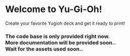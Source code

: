 # Welcome to Yu-Gi-Oh!
 Create your favorite Yugioh deck and get it ready to print!

 ### The code base is only provided right now.<br>More documentation will be provided soon..<br> Wait for the assets used soon..
